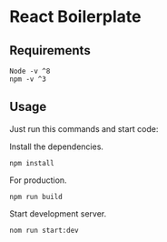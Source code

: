 # React Boilerplate

## Requirements

    Node -v ^8
    npm -v ^3

## Usage

Just run this commands and start code:

Install the dependencies.

```
npm install
```

For production.

```
npm run build
```

Start development server.

```
nom run start:dev
```

